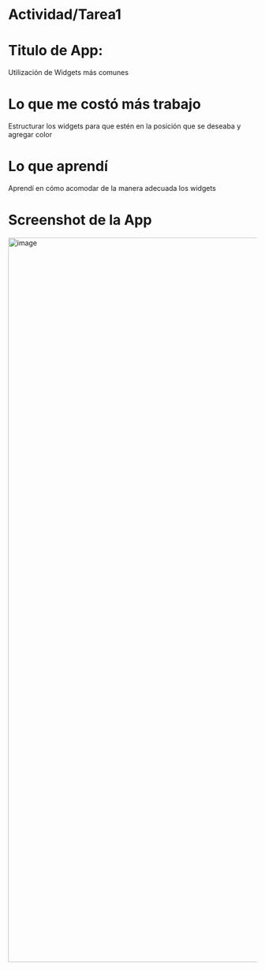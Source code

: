 # Actividad/Tarea1

# Titulo de App:

Utilización de Widgets más comunes

# Lo que me costó más trabajo

Estructurar los widgets para que estén en la posición que se deseaba y agregar color

# Lo que aprendí

Aprendí en cómo acomodar de la manera adecuada los widgets

# Screenshot de la App

<img width="1470" alt="image" src="https://github.com/SergioAlejandroAriasIbarra/ActividadesPAM/assets/80371525/adcc26b6-648e-401b-8207-ca9277825b4b">
